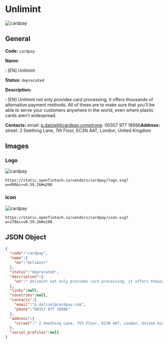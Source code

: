 
# Unlimint 
![cardpay](https://static.openfintech.io/vendors/cardpay/logo.svg?w=400&c=v0.59.26#w200)  

## General 
 
**Code:** `cardpay` 
 
**Name:** 
 
:	[EN] Unlimint 
 
**Status:** `deprecated` 
 
**Description:** 
 
: [EN]  Unlimint not only provides card processing, it offers thousands of alternative payment methods. All of these are to make sure that you’ll be able to serve your customers anywhere in the world, even where plastic cards aren’t widespread.  
 
**Contacts:** 
email: p.dalziel@cardpay.comphone: 00357 977 18986**Address:** 
street:  2 Seething Lane, 7th Floor, EC3N 4AT, London, United Kingdom  

## Images 

### Logo 
 
![cardpay](https://static.openfintech.io/vendors/cardpay/logo.svg?w=400&c=v0.59.26#w200)  

```
https://static.openfintech.io/vendors/cardpay/logo.svg?w=400&c=v0.59.26#w200
```  

### Icon 
 
![cardpay](https://static.openfintech.io/vendors/cardpay/icon.svg?w=278&c=v0.59.26#w100)  

```
https://static.openfintech.io/vendors/cardpay/icon.svg?w=278&c=v0.59.26#w100
```  

## JSON Object 

```json
{
  "code":"cardpay",
  "name":{
    "en":"Unlimint"
  },
  "status":"deprecated",
  "description":{
    "en":" Unlimint not only provides card processing, it offers thousands of alternative payment methods. All of these are to make sure that you\u2019ll be able to serve your customers anywhere in the world, even where plastic cards aren\u2019t widespread. "
  },
  "links":null,
  "countries":null,
  "contacts":{
    "email":"p.dalziel@cardpay.com",
    "phone":"00357 977 18986"
  },
  "address":{
    "street":" 2 Seething Lane, 7th Floor, EC3N 4AT, London, United Kingdom "
  },
  "social_profiles":null
}
```  
